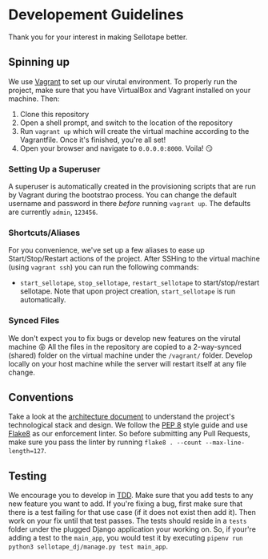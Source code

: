 # Developement Guidelines
Thank you for your interest in making Sellotape better. 

## Spinning up
We use [Vagrant](https://www.vagrantup.com/) to set up our virutal environment. To properly run the project, make sure that you have VirtualBox and Vagrant installed on your machine. Then:
1. Clone this repository
2. Open a shell prompt, and switch to the location of the repository
3. Run `vagrant up` which will create the virtual machine according to the Vagrantfile. Once it's finished, you're all set!
4. Open your browser and navigate to `0.0.0.0:8000`. Voila! :smirk:

### Setting Up a Superuser
A superuser is automatically created in the provisioning scripts that are run by Vagrant during the bootstrao process. You can change the default username and password in there _before_ running `vagrant up`.
The defaults are currently `admin`, `123456`.

### Shortcuts/Aliases
For you convenience, we've set up a few aliases to ease up Start/Stop/Restart actions of the project.
After SSHing to the virtual machine (using `vagrant ssh`) you can run the following commands:
* `start_sellotape`, `stop_sellotape`, `restart_sellotape` to start/stop/restart sellotape.
Note that upon project creation, `start_sellotape` is run automatically.

### Synced Files
We don't expect you to fix bugs or develop new features on the virutal machine :stuck_out_tongue_closed_eyes: All the files in the repository are copied to a 2-way-synced (shared) folder on the virtual machine under the `/vagrant/` folder. Develop locally on your host machine while the server will restart itself at any file change.

## Conventions
Take a look at the [architecture document](Architecture.md) to understand the project's technological stack and design. We follow the [PEP 8](https://www.python.org/dev/peps/pep-0008/) style guide and use [Flake8](https://flake8.pycqa.org/en/latest/) as our enforcement linter. So before submitting any Pull Requests, make sure you pass the linter by running `flake8 . --count --max-line-length=127`.

## Testing
We encourage you to develop in [TDD](https://en.wikipedia.org/wiki/Test-driven_development). Make sure that you add tests to any new feature you want to add. If you're fixing a bug, first make sure that there is a test failing for that use case (if it does not exist then add it). Then work on your fix until that test passes. The tests should reside in a `tests` folder under the plugged Django application your working on. So, if your're adding a test to the `main_app`, you would test it by executing `pipenv run python3 sellotape_dj/manage.py test main_app`.